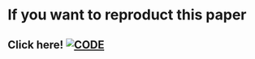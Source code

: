 
# If you want to reproduct this paper
## Click here! [![CODE](https://img.shields.io/badge/CODE-blue)](https://github.com/shanglianlm0525/BlazeFace)
